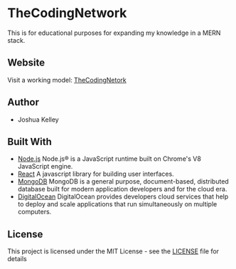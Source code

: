 # TheCodingNetwork

This is for educational purposes for expanding my knowledge in a MERN stack.

## Website
  Visit a working model: [TheCodingNetork](https://thecoding.network/)

## Author
  - Joshua Kelley

## Built With

  * [Node.js](https://nodejs.org/) Node.js® is a JavaScript runtime built on Chrome's V8 JavaScript engine.
  * [React](https://facebook.github.io/react/docs/hello-world.html) A javascript library for building user interfaces.
  * [MongoDB](https://www.mongodb.com/) MongoDB is a general purpose, document-based, distributed database built for modern application developers and for the cloud era.
  * [DigitalOcean](https://facebook.github.io/react/docs/hello-world.html) DigitalOcean provides developers cloud services that help to deploy and scale applications that run simultaneously on multiple computers.
  
## License

This project is licensed under the MIT License - see the [LICENSE](https://github.com/JoshLore/TheCodingNetwork/blob/master/LICENSE) file for details
